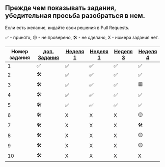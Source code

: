 ## Прежде чем показывать задания, убедительная просьба разобраться в нем.
Если есть желание, кидайте свои решения в Pull Requests.

✅ - принято, 🟡 - не проверено, 🛠️ - не сделано, X - номера задания нет.


| Номер задания |[доп. Задания](https://github.com/QuasyStellar/IKBO-32-23-PROCPROG/tree/main/DOPOLNITELNO) |[Неделя 1](https://github.com/QuasyStellar/IKBO-32-23-PROCPROG/tree/main/WEEK1) | [Неделя 1](https://github.com/QuasyStellar/IKBO-32-23-PROCPROG/tree/main/WEEK2) | [Неделя 3](https://github.com/QuasyStellar/IKBO-32-23-PROCPROG/tree/main/WEEK3) | [Неделя 4](https://github.com/QuasyStellar/IKBO-32-23-PROCPROG/tree/main/WEEK4)|
| ------------- | ------------- |------------- | ------------- | ------------- | ------------- |
| 1 | ✅ |✅ | ✅ | ✅ | ✅ |
| 2 | 🛠️ |✅ | ✅ | ✅ | ✅|
| 3 | 🛠️ |✅ | ✅ | ✅ | 🟥 |
| 4 | 🛠️ |✅ | ✅ | ✅ |✅|
| 5 | 🛠️ |✅ | ✅ | ✅| ✅|
| 6 | 🛠️ | X | X |X | 🟡 |
| 7 | 🛠️ | X | X | X |🛠️ |
| 8 | 🛠️ | X | X | X |🟡 |
| 9 | 🛠️ | X | X | X |🟡 |
| 10 | 🛠️ | X | X |X | X |
